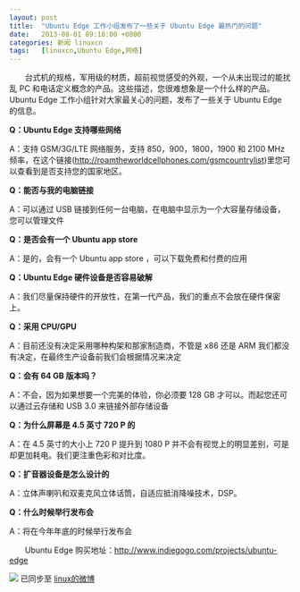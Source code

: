 ```yaml
---
layout: post
title:	"Ubuntu Edge 工作小组发布了一些关于 Ubuntu Edge 最热门的问题"
date:	2013-08-01 09:18:00 +0800 
categories:	新闻 linuxcn 
tags:	[linuxcn,Ubuntu Edge,网络]
---
```



　　台式机的规格，军用级的材质，超前视觉感受的外观，一个从未出现过的能扰乱 PC 和电话定义概念的产品。这些描述，您很难想象是一个什么样的产品。Ubuntu Edge 工作小组针对大家最关心的问题，发布了一些关于 Ubuntu Edge 的信息。


**Q：Ubuntu Edge 支持哪些网络**


A：支持 GSM/3G/LTE 网络服务，支持 850，900，1800，1900 和 2100 MHz 频率，在这个链接(<http://roamtheworldcellphones.com/gsmcountrylist>)里您可以查看到是否支持您的国家地区。


**Q：能否与我的电脑链接**


A：可以通过 USB 链接到任何一台电脑，在电脑中显示为一个大容量存储设备，您可以管理文件


**Q：是否会有一个 Ubuntu app store**


A：是的，会有一个 Ubuntu app store ，可以下载免费和付费的应用


**Q：Ubuntu Edge 硬件设备是否容易破解**


A：我们尽量保持硬件的开放性，在第一代产品，我们的重点不会放在硬件保密上。


**Q：采用 CPU/GPU**


A：目前还没有决定采用哪种构架和那家制造商，不管是 x86 还是 ARM 我们都没有决定，在最终生产设备前我们会根据情况来决定


**Q：会有 64 GB 版本吗？**


A：不会，因为如果想要一个完美的体验，你必须要 128 GB 才可以。而起您还可以通过云存储和 USB 3.0 来链接外部存储设备


**Q：为什么屏幕是 4.5 英寸 720 P 的**


A：在 4.5 英寸的大小上 720 P 提升到 1080 P 并不会有视觉上的明显差别，可是却更加耗电。我们更注重色彩和对比度。


**Q：扩音器设备是怎么设计的**


A：立体声喇叭和双麦克风立体话筒，自适应抵消降噪技术，DSP。


**Q：什么时候举行发布会**


A：将在今年年底的时候举行发布会


　　Ubuntu Edge 购买地址：http://www.indiegogo.com/projects/ubuntu-edge


![](https://img.linux.net.cn/xwb/images/bgimg/icon_logo.png) 已同步至 [linux的微博](http://weibo.com/1772191555/A2GTx7dPJ)
